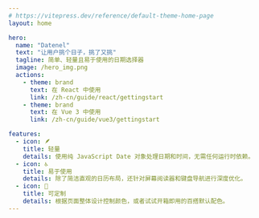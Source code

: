 ```yaml
---
# https://vitepress.dev/reference/default-theme-home-page
layout: home

hero:
  name: "Datenel"
  text: "让用户挑个日子，挑了又挑"
  tagline: 简单、轻量且易于使用的日期选择器
  image: /hero_img.png
  actions:
    - theme: brand
      text: 在 React 中使用
      link: /zh-cn/guide/react/gettingstart
    - theme: brand
      text: 在 Vue 3 中使用
      link: /zh-cn/guide/vue3/gettingstart

features:
  - icon: 🪶
    title: 轻量
    details: 使用纯 JavaScript Date 对象处理日期和时间，无需任何运行时依赖。
  - icon: ♿️
    title: 易于使用
    details: 除了简洁直观的日历布局，还针对屏幕阅读器和键盘导航进行深度优化。
  - icon: 🎨
    title: 可定制
    details: 根据页面整体设计控制颜色，或者试试开箱即用的百搭默认配色。
---
```

